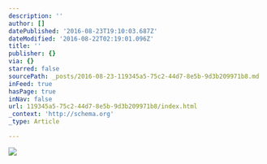 ```yaml
---
description: ''
author: []
datePublished: '2016-08-23T19:10:03.687Z'
dateModified: '2016-08-22T02:19:01.096Z'
title: ''
publisher: {}
via: {}
starred: false
sourcePath: _posts/2016-08-23-119345a5-75c2-44d7-8e5b-9d3b209971b8.md
inFeed: true
hasPage: true
inNav: false
url: 119345a5-75c2-44d7-8e5b-9d3b209971b8/index.html
_context: 'http://schema.org'
_type: Article

---
```

![](https://the-grid-user-content.s3-us-west-2.amazonaws.com/4a9bdb54-ddc2-484a-80ff-802fbddac98e.jpg)